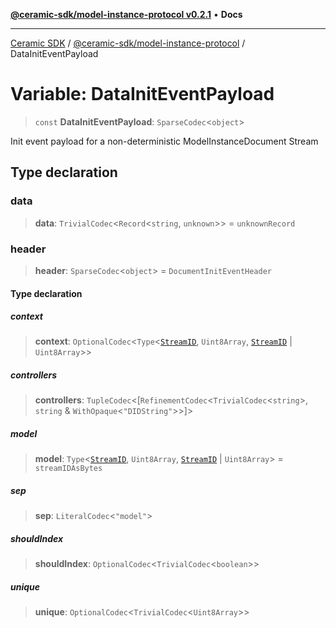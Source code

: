 [**@ceramic-sdk/model-instance-protocol v0.2.1**](../README.md) • **Docs**

***

[Ceramic SDK](../../../README.md) / [@ceramic-sdk/model-instance-protocol](../README.md) / DataInitEventPayload

# Variable: DataInitEventPayload

> `const` **DataInitEventPayload**: `SparseCodec`\<`object`\>

Init event payload for a non-deterministic ModelInstanceDocument Stream

## Type declaration

### data

> **data**: `TrivialCodec`\<`Record`\<`string`, `unknown`\>\> = `unknownRecord`

### header

> **header**: `SparseCodec`\<`object`\> = `DocumentInitEventHeader`

#### Type declaration

##### context

> **context**: `OptionalCodec`\<`Type`\<[`StreamID`](../../identifiers/classes/StreamID.md), `Uint8Array`, [`StreamID`](../../identifiers/classes/StreamID.md) \| `Uint8Array`\>\>

##### controllers

> **controllers**: `TupleCodec`\<[`RefinementCodec`\<`TrivialCodec`\<`string`\>, `string` & `WithOpaque`\<`"DIDString"`\>\>]\>

##### model

> **model**: `Type`\<[`StreamID`](../../identifiers/classes/StreamID.md), `Uint8Array`, [`StreamID`](../../identifiers/classes/StreamID.md) \| `Uint8Array`\> = `streamIDAsBytes`

##### sep

> **sep**: `LiteralCodec`\<`"model"`\>

##### shouldIndex

> **shouldIndex**: `OptionalCodec`\<`TrivialCodec`\<`boolean`\>\>

##### unique

> **unique**: `OptionalCodec`\<`TrivialCodec`\<`Uint8Array`\>\>
